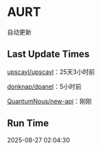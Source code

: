 # AURT

自动更新


## Last Update Times

[upscayl/upscayl](https://github.com/upscayl/upscayl)：25天3小时前

[donknap/dpanel](https://github.com/donknap/dpanel)：5小时前

[QuantumNous/new-api](https://github.com/QuantumNous/new-api)：刚刚


## Run Time
2025-08-27 02:04:30
